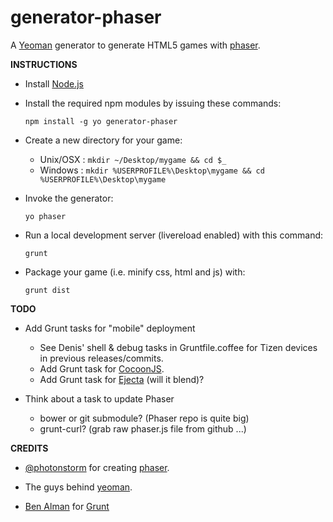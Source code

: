 generator-phaser
=================

A [Yeoman](http://yeoman.io/) generator to generate HTML5 games with [phaser](http://phaser.io/).

**INSTRUCTIONS**

+ Install [Node.js](http://www.nodejs.org)

+ Install the required npm modules by issuing these commands:

  `npm install -g yo generator-phaser`

+ Create a new directory for your game:
  + Unix/OSX : `mkdir ~/Desktop/mygame && cd $_`
  + Windows  : `mkdir %USERPROFILE%\Desktop\mygame && cd %USERPROFILE%\Desktop\mygame`

+ Invoke the generator:

  `yo phaser`

+ Run a local development server (livereload enabled) with this command:

  `grunt`

+ Package your game (i.e. minify css, html and js) with:

  `grunt dist`

**TODO**

+ Add Grunt tasks for "mobile" deployment 
  + See Denis' shell & debug tasks in Gruntfile.coffee for Tizen devices in previous releases/commits.
  + Add Grunt task for [CocoonJS](https://www.ludei.com/cocoonjs/).
  + Add Grunt task for [Ejecta](https://github.com/phoboslab/Ejecta) (will it blend)?
  
+ Think about a task to update Phaser 
  + bower or git submodule?  (Phaser repo is quite big)
  + grunt-curl? (grab raw phaser.js file from github ...)


**CREDITS**

+ [@photonstorm](https://github.com/photonstorm/) for creating 
  [phaser](https://github.com/photonstorm/phaser).

+ The guys behind [yeoman](https://github.com/yeoman/yeoman).

+ [Ben Alman](http://benalman.com/) for [Grunt](http://gruntjs.com/)


